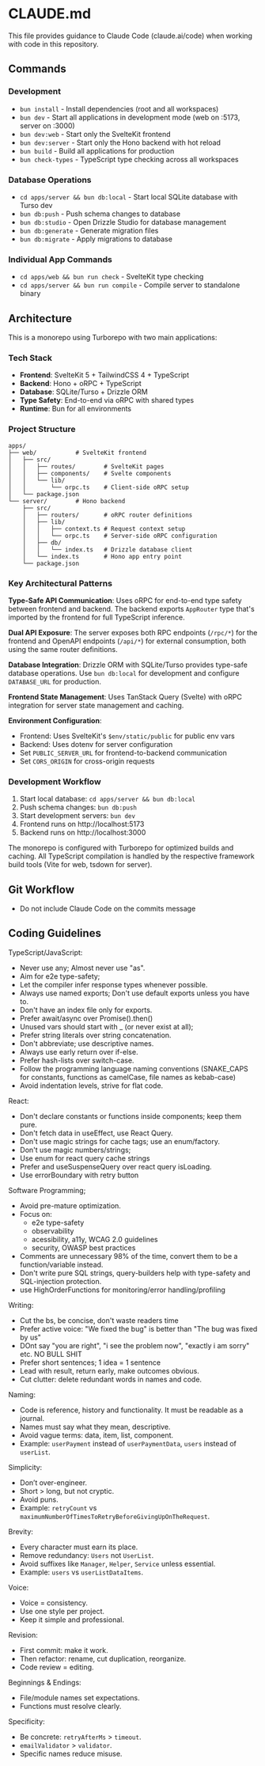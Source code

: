 # CLAUDE.md

This file provides guidance to Claude Code (claude.ai/code) when working with code in this repository.

## Commands

### Development
- `bun install` - Install dependencies (root and all workspaces)
- `bun dev` - Start all applications in development mode (web on :5173, server on :3000)
- `bun dev:web` - Start only the SvelteKit frontend
- `bun dev:server` - Start only the Hono backend with hot reload
- `bun build` - Build all applications for production
- `bun check-types` - TypeScript type checking across all workspaces

### Database Operations
- `cd apps/server && bun db:local` - Start local SQLite database with Turso dev
- `bun db:push` - Push schema changes to database
- `bun db:studio` - Open Drizzle Studio for database management
- `bun db:generate` - Generate migration files
- `bun db:migrate` - Apply migrations to database

### Individual App Commands
- `cd apps/web && bun run check` - SvelteKit type checking
- `cd apps/server && bun run compile` - Compile server to standalone binary

## Architecture

This is a monorepo using Turborepo with two main applications:

### Tech Stack
- **Frontend**: SvelteKit 5 + TailwindCSS 4 + TypeScript
- **Backend**: Hono + oRPC + TypeScript
- **Database**: SQLite/Turso + Drizzle ORM
- **Type Safety**: End-to-end via oRPC with shared types
- **Runtime**: Bun for all environments

### Project Structure
```
apps/
├── web/           # SvelteKit frontend
│   ├── src/
│   │   ├── routes/        # SvelteKit pages
│   │   ├── components/    # Svelte components
│   │   └── lib/
│   │       └── orpc.ts    # Client-side oRPC setup
│   └── package.json
└── server/        # Hono backend
    ├── src/
    │   ├── routers/       # oRPC router definitions
    │   ├── lib/
    │   │   ├── context.ts # Request context setup
    │   │   └── orpc.ts    # Server-side oRPC configuration
    │   ├── db/
    │   │   └── index.ts   # Drizzle database client
    │   └── index.ts       # Hono app entry point
    └── package.json
```

### Key Architectural Patterns

**Type-Safe API Communication**: Uses oRPC for end-to-end type safety between frontend and backend. The backend exports `AppRouter` type that's imported by the frontend for full TypeScript inference.

**Dual API Exposure**: The server exposes both RPC endpoints (`/rpc/*`) for the frontend and OpenAPI endpoints (`/api/*`) for external consumption, both using the same router definitions.

**Database Integration**: Drizzle ORM with SQLite/Turso provides type-safe database operations. Use `bun db:local` for development and configure `DATABASE_URL` for production.

**Frontend State Management**: Uses TanStack Query (Svelte) with oRPC integration for server state management and caching.

**Environment Configuration**:
- Frontend: Uses SvelteKit's `$env/static/public` for public env vars
- Backend: Uses dotenv for server configuration
- Set `PUBLIC_SERVER_URL` for frontend-to-backend communication
- Set `CORS_ORIGIN` for cross-origin requests

### Development Workflow

1. Start local database: `cd apps/server && bun db:local`
2. Push schema changes: `bun db:push`
3. Start development servers: `bun dev`
4. Frontend runs on http://localhost:5173
5. Backend runs on http://localhost:3000

The monorepo is configured with Turborepo for optimized builds and caching. All TypeScript compilation is handled by the respective framework build tools (Vite for web, tsdown for server).

## Git Workflow
- Do not include Claude Code on the commits message

## Coding Guidelines
TypeScript/JavaScript:
- Never use any; Almost never use "as".
- Aim for e2e type-safety;
- Let the compiler infer response types whenever possible.
- Always use named exports; Don't use default exports unless you have to.
- Don't have an index file only for exports.
- Prefer await/async over Promise().then()
- Unused vars should start with _ (or never exist at all);
- Prefer string literals over string concatenation.
- Don't abbreviate; use descriptive names.
- Always use early return over if-else.
- Prefer hash-lists over switch-case.
- Follow the programming language naming conventions (SNAKE_CAPS for constants, functions as camelCase, file names as kebab-case)
- Avoid indentation levels, strive for flat code.

React:
- Don't declare constants or functions inside components; keep them pure.
- Don't fetch data in useEffect, use React Query.
- Don't use magic strings for cache tags; use an enum/factory.
- Don't use magic numbers/strings;
- Use enum for react query cache strings
- Prefer <Suspense> and useSuspenseQuery over react query isLoading.
- Use errorBoundary with retry button

Software Programming;
- Avoid pre-mature optimization.
- Focus on:
  - e2e type-safety
  - observability
  - acessibility, a11y, WCAG 2.0 guidelines
  - security, OWASP best practices
- Comments are unnecessary 98% of the time, convert them to be a function/variable instead.
- Don't write pure SQL strings, query-builders help with type-safety and SQL-injection protection.
- use HighOrderFunctions for monitoring/error handling/profiling

Writing:
- Cut the bs, be concise, don't waste readers time
- Prefer active voice: "We fixed the bug" is better than "The bug was fixed by us"
- DOnt say "you are right", "i see the problem now", "exactly i am sorry" etc. NO BULL SHIT
- Prefer short sentences; 1 idea = 1 sentence
- Lead with result, return early, make outcomes obvious.
- Cut clutter: delete redundant words in names and code.

Naming:
- Code is reference, history and functionality. It must be readable as a journal.
- Names must say what they mean, descriptive.
- Avoid vague terms: data, item, list, component.
- Example: `userPayment` instead of `userPaymentData`, `users` instead of `userList`.

Simplicity:
- Don’t over-engineer.
- Short > long, but not cryptic.
- Avoid puns.
- Example: `retryCount` vs `maximumNumberOfTimesToRetryBeforeGivingUpOnTheRequest`.

Brevity:
- Every character must earn its place.
- Remove redundancy: `Users` not `UserList`.
- Avoid suffixes like `Manager`, `Helper`, `Service` unless essential.
- Example: `users` vs `userListDataItems`.

Voice:
- Voice = consistency.
- Use one style per project.
- Keep it simple and professional.

Revision:
- First commit: make it work.
- Then refactor: rename, cut duplication, reorganize.
- Code review = editing.

Beginnings & Endings:
- File/module names set expectations.
- Functions must resolve clearly.

Specificity:
- Be concrete: `retryAfterMs` > `timeout`.
- `emailValidator` > `validator`.
- Specific names reduce misuse.
